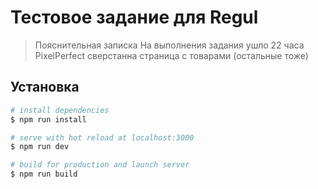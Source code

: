 # Тестовое задание для Regul

> Пояснительная записка
> На выполнения задания ушло 22 часа
> PixelPerfect сверстанна страница с товарами (остальные тоже)


## Установка

```bash
# install dependencies
$ npm run install

# serve with hot reload at localhost:3000
$ npm run dev

# build for production and launch server
$ npm run build



```
